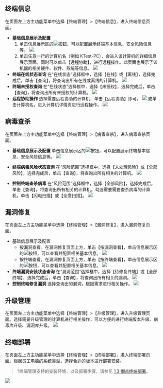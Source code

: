 
## 终端信息
在页面左上方主功能菜单中选择【终端管理】>【终端信息】，进入终端信息页面。
- **基础信息展示及配置**
	1. 单击信息展示区的<img src="https://main.qcloudimg.com/raw/783905d77f8f105ff0a06c0276cf53c2.png" style="margin:0;">按钮，可以配置展示终端基本信息、安全风险信息等。
![](https://main.qcloudimg.com/raw/4bb142a70f0f9590f741078b577866d7.png)
	2. 单击任意一行的计算机名（例如 KTest-PC），会进入该计算机的详细信息展示页面。同时可以单击【远程协助】，进行远程操作。此页面也展示了该机器的相关硬件、软件、系统等信息。
![](https://main.qcloudimg.com/raw/e3d623e295d74959f3c51b7ebce30c05.png)
- **终端在线状态查询**
在“在线状态”选择框中，选择【在线】或【离线】，选择完成后，单击【查询】，将查询出所有在线或离线的计算机。
![](https://main.qcloudimg.com/raw/6172a8dcc4bf9fb42db4bfe7fe0ed0d0.png)
- **终端未授权查询**
在“在线状态”选择框中，选择【未授权】，选择完成后，单击【查询】，将查询出所有未授权的计算机。
![](https://main.qcloudimg.com/raw/a9c4a50ebf340af6445d6c2f0e856d3b.png)
-  **远程协助操作**
选择需要远程协助的计算机，单击【远程协助】即可。
![](https://main.qcloudimg.com/raw/579b8a14850a67c4b25980027a0ea0d6.png)
或单击计算机名，进入计算机详情页进行远程操作。
![](https://main.qcloudimg.com/raw/e435116a58a546f154ab01d425c899b0.png)

## 病毒查杀
在页面左上方主功能菜单中选择【终端管理】>【病毒查杀】，进入病毒查杀页面。
- **基础信息展示及配置**
单击信息展示区的<img src="https://main.qcloudimg.com/raw/783905d77f8f105ff0a06c0276cf53c2.png" style="margin:0;">按钮，可以配置展示终端基本信息、安全风险信息等。
![](https://main.qcloudimg.com/raw/9106e0cb79afa97796ac92e12aa0cec0.png)

-  **终端病毒风险状态查询**
在“风险范围”选择框中，选择【未处理风险】或【全部风险】，选择完成后，单击【查询】，将查询出所有相关的计算机。
![](https://main.qcloudimg.com/raw/b57cee670c6ee4fc5ae6e8aa3738d19b.png)

- **控制终端查杀病毒**
在“风险范围”选择框中，选择【全部风险】，选择完成后，单击【查询】，将查询出所有相关的计算机。勾选需要需要查杀病毒的计算机，单击【闪电扫描】或【全盘扫描】。
![](https://main.qcloudimg.com/raw/7aff93f7cb89565cd465299e79cd8ab5.png)

## 漏洞修复
在页面左上方主功能菜单中选择【终端管理】>【漏洞修复】，进入漏洞修复页面。
- 基础信息展示及配置
	- 按漏洞查看。在漏洞修复页面上方，单击【按漏洞查看】，单击信息展示区的<img src="https://main.qcloudimg.com/raw/783905d77f8f105ff0a06c0276cf53c2.png" style="margin:0;">按钮，可以查看并配置相关基本信息。
	![](https://main.qcloudimg.com/raw/c4dc0ffb3add420a080a81cb35c07756.png)
	- 按终端查看。在漏洞修复页面上方，单击【按终端查看】，单击信息展示区的<img src="https://main.qcloudimg.com/raw/783905d77f8f105ff0a06c0276cf53c2.png" style="margin:0;">按钮，可以查看并配置相关基本信息。
	![](https://main.qcloudimg.com/raw/6ce202f4609524dd540ecbff691308c6.png)
-  **终端漏洞安装状态查询**
在“漏洞范围”选择框中，选择【待修复终端】或【全部终端】，选择完成后，单击【查询】，将查询出所有相关的漏洞。
![](https://main.qcloudimg.com/raw/9fdf5fdaa930e5a9a2c7aff5e756f7a4.png)
-  **控制终端修复漏洞**
选择查询出的漏洞，根据需求进行相关操作。
![](https://main.qcloudimg.com/raw/4c75cecc8c484bd9a40a0906c7f59f4c.png)

## 升级管理
在页面左上方主功能菜单中选择【终端管理】>【升级管理】，进入升级管理页面。选择需要升级管理的计算机进行相关操作，可以方便的进行终端版本升级、病毒库升级、漏洞库升级。
![](https://main.qcloudimg.com/raw/bc4e5d630651ea7e33fd7a43ae1c319c.png)


## 终端部署

在页面左上方主功能菜单中选择【终端管理】>【终端部署】，进入终端部署页面。根据员工电脑的系统类型，选择合适的版本进行部署安装。
>?终端管理支持的安装环境，以及部署步骤，请参见 [1.3 御点终端部署](#1.3-御点终端部署)。
>
![](https://main.qcloudimg.com/raw/6636754a864486eda8ea2ca835dde804.png)

